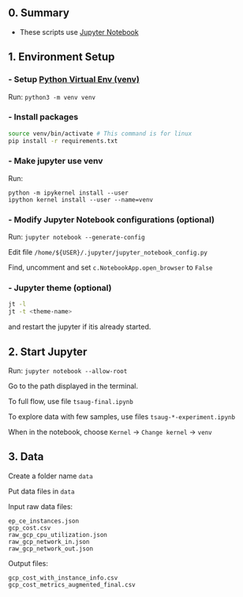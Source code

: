 

## 0. Summary
- These scripts use [Jupyter Notebook](https://jupyter-notebook.readthedocs.io/en/latest/user-documentation.html)


## 1.  Environment Setup
### - Setup [Python Virtual Env (venv)](https://docs.python.org/3/library/venv.html)
Run: `python3 -m venv venv`
### - Install packages
```bash
source venv/bin/activate # This command is for linux
pip install -r requirements.txt
```
### - Make jupyter use venv
Run: 
```
python -m ipykernel install --user
ipython kernel install --user --name=venv
```

### - Modify Jupyter Notebook configurations (optional) 
Run: `jupyter notebook --generate-config`

Edit file `/home/${USER}/.jupyter/jupyter_notebook_config.py`

Find, uncomment and set `c.NotebookApp.open_browser` to `False`

### - Jupyter theme (optional)
```bash
jt -l
jt -t <theme-name>
```
and restart the jupyter if itis already started.

## 2. Start Jupyter
Run: `jupyter notebook --allow-root`

Go to the path displayed in the terminal.

To full flow, use file `tsaug-final.ipynb`

To explore data with few samples, use files `tsaug-*-experiment.ipynb`

When in the notebook, choose `Kernel` -> `Change kernel` -> `venv`

## 3. Data
Create a folder name `data`

Put data files in `data` 

Input raw data files:
```
ep_ce_instances.json
gcp_cost.csv
raw_gcp_cpu_utilization.json
raw_gcp_network_in.json
raw_gcp_network_out.json
```

Output files:
```
gcp_cost_with_instance_info.csv
gcp_cost_metrics_augmented_final.csv
```
